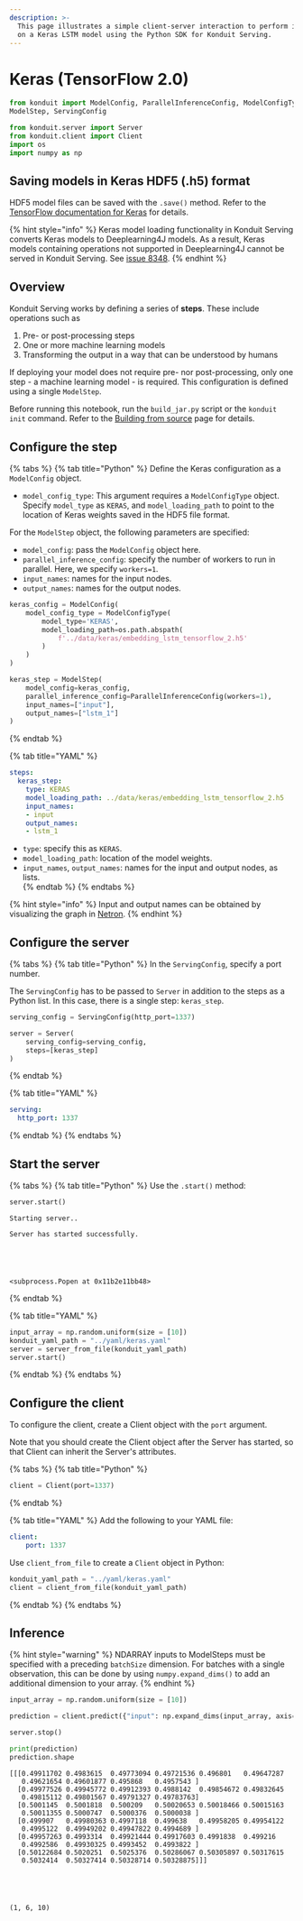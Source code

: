 ```yaml
---
description: >-
  This page illustrates a simple client-server interaction to perform inference
  on a Keras LSTM model using the Python SDK for Konduit Serving.
---
```


# Keras \(TensorFlow 2.0\)

```python
from konduit import ModelConfig, ParallelInferenceConfig, ModelConfigType, \
ModelStep, ServingConfig

from konduit.server import Server
from konduit.client import Client
import os 
import numpy as np
```

## Saving models in Keras HDF5 \(.h5\) format

HDF5 model files can be saved with the `.save()` method. Refer to the [TensorFlow documentation for Keras](https://www.tensorflow.org/guide/keras/save_and_serialize) for details.

{% hint style="info" %}
Keras model loading functionality in Konduit Serving converts Keras models to Deeplearning4J models. As a result, Keras models containing operations not supported in Deeplearning4J cannot be served in Konduit Serving. See [issue 8348](https://github.com/eclipse/deeplearning4j/issues/8348).
{% endhint %}

## Overview

Konduit Serving works by defining a series of **steps**. These include operations such as 

1. Pre- or post-processing steps 
2. One or more machine learning models 
3. Transforming the output in a way that can be understood by humans

If deploying your model does not require pre- nor post-processing, only one step - a machine learning model - is required. This configuration is defined using a single `ModelStep`.

Before running this notebook, run the `build_jar.py` script or the `konduit init` command. Refer to the [Building from source](../../building-from-source.md#manual-build) page for details.

## Configure the step

{% tabs %}
{% tab title="Python" %}
Define the Keras configuration as a `ModelConfig` object.

* `model_config_type`: This argument requires a `ModelConfigType` object. Specify `model_type` as `KERAS`, and `model_loading_path` to point to the location of Keras weights saved in the HDF5 file format.

For the `ModelStep` object, the following parameters are specified:

* `model_config`: pass the `ModelConfig` object here.
* `parallel_inference_config`: specify the number of workers to run in parallel. Here, we specify `workers=1`.
* `input_names`:  names for the input nodes.
* `output_names`: names for the output nodes.

```python
keras_config = ModelConfig(    
    model_config_type = ModelConfigType(
        model_type='KERAS',
        model_loading_path=os.path.abspath(
            f'../data/keras/embedding_lstm_tensorflow_2.h5'
        )
    )
)

keras_step = ModelStep(
    model_config=keras_config, 
    parallel_inference_config=ParallelInferenceConfig(workers=1), 
    input_names=["input"], 
    output_names=["lstm_1"]
)
```
{% endtab %}

{% tab title="YAML" %}
```yaml
steps:
  keras_step:
    type: KERAS
    model_loading_path: ../data/keras/embedding_lstm_tensorflow_2.h5
    input_names:
    - input 
    output_names:
    - lstm_1
```

* `type`: specify this as `KERAS`.
* `model_loading_path`: location of the model weights.
* `input_names`, `output_names`: names for the input and output nodes, as lists.  
{% endtab %}
{% endtabs %}

{% hint style="info" %}
Input and output names can be obtained by visualizing the graph in [Netron](https://github.com/lutzroeder/netron).
{% endhint %}

## Configure the server

{% tabs %}
{% tab title="Python" %}
In the `ServingConfig`, specify a port number.

The `ServingConfig` has to be passed to `Server` in addition to the steps as a Python list. In this case, there is a single step: `keras_step`.

```python
serving_config = ServingConfig(http_port=1337)

server = Server(
    serving_config=serving_config, 
    steps=[keras_step]
)
```
{% endtab %}

{% tab title="YAML" %}
```yaml
serving:
  http_port: 1337
```
{% endtab %}
{% endtabs %}

## Start the server

{% tabs %}
{% tab title="Python" %}
Use the `.start()` method:

```python
server.start()
```

```text
Starting server..

Server has started successfully.





<subprocess.Popen at 0x11b2e11bb48>
```
{% endtab %}

{% tab title="YAML" %}
```python
input_array = np.random.uniform(size = [10])
konduit_yaml_path = "../yaml/keras.yaml"
server = server_from_file(konduit_yaml_path)
server.start()
```
{% endtab %}
{% endtabs %}

## Configure the client

To configure the client, create a Client object with the `port` argument.

Note that you should create the Client object after the Server has started, so that Client can inherit the Server's attributes.

{% tabs %}
{% tab title="Python" %}
```python
client = Client(port=1337)
```
{% endtab %}

{% tab title="YAML" %}
Add the following to your YAML file:

```yaml
client:
    port: 1337
```

Use `client_from_file` to create a `Client` object in Python:

```python
konduit_yaml_path = "../yaml/keras.yaml"
client = client_from_file(konduit_yaml_path)
```
{% endtab %}
{% endtabs %}

## Inference 

{% hint style="warning" %}
NDARRAY inputs to ModelSteps must be specified with a preceding `batchSize` dimension. For batches with a single observation, this can be done by using `numpy.expand_dims()` to add an additional dimension to your array. 
{% endhint %}

```python
input_array = np.random.uniform(size = [10])

prediction = client.predict({"input": np.expand_dims(input_array, axis=0)})

server.stop()
```

```python
print(prediction) 
prediction.shape
```

```text
[[[0.49911702 0.4983615  0.49773094 0.49721536 0.496801   0.49647287
   0.49621654 0.49601877 0.495868   0.4957543 ]
  [0.49977526 0.49945772 0.49912393 0.4988142  0.49854672 0.49832645
   0.49815112 0.49801567 0.49791327 0.49783763]
  [0.5001145  0.5001818  0.500209   0.50020653 0.50018466 0.50015163
   0.50011355 0.5000747  0.5000376  0.5000038 ]
  [0.499907   0.49980363 0.4997118  0.499638   0.49958205 0.49954122
   0.4995122  0.49949202 0.49947822 0.4994689 ]
  [0.49957263 0.4993314  0.49921444 0.49917603 0.4991838  0.499216
   0.4992586  0.49930325 0.4993452  0.4993822 ]
  [0.50122684 0.5020251  0.5025376  0.50286067 0.50305897 0.50317615
   0.5032414  0.50327414 0.50328714 0.50328875]]]





(1, 6, 10)
```



